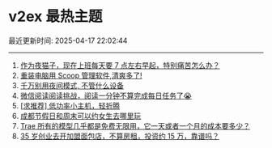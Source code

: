 # v2ex 最热主题

最近更新时间: 2025-04-17 22:02:44

--- 
1. [作为夜猫子，现在上班每天要 7 点左右早起，特别痛苦怎么办？](https://www.v2ex.com/t/1126029) 
2. [重装电脑用 Scoop 管理软件,清爽多了!](https://www.v2ex.com/t/1126032) 
3. [千万别用夜间模式, 不管什么设备](https://www.v2ex.com/t/1126131) 
4. [微信阅读阅读挑战，阅读一分钟不算完成每日任务了😭](https://www.v2ex.com/t/1126035) 
5. [[求推荐] 低功率小主机，轻折腾](https://www.v2ex.com/t/1126081) 
6. [成都节假日和周末可以约女生去哪里玩](https://www.v2ex.com/t/1126114) 
7. [Trae 所有的模型几乎都是免费无限用，它一天或者一个月的成本要多少？](https://www.v2ex.com/t/1126040) 
8. [35 岁创业去开加盟面包店，不算房租，投资约 15 万，靠谱吗？](https://www.v2ex.com/t/1126241) 
